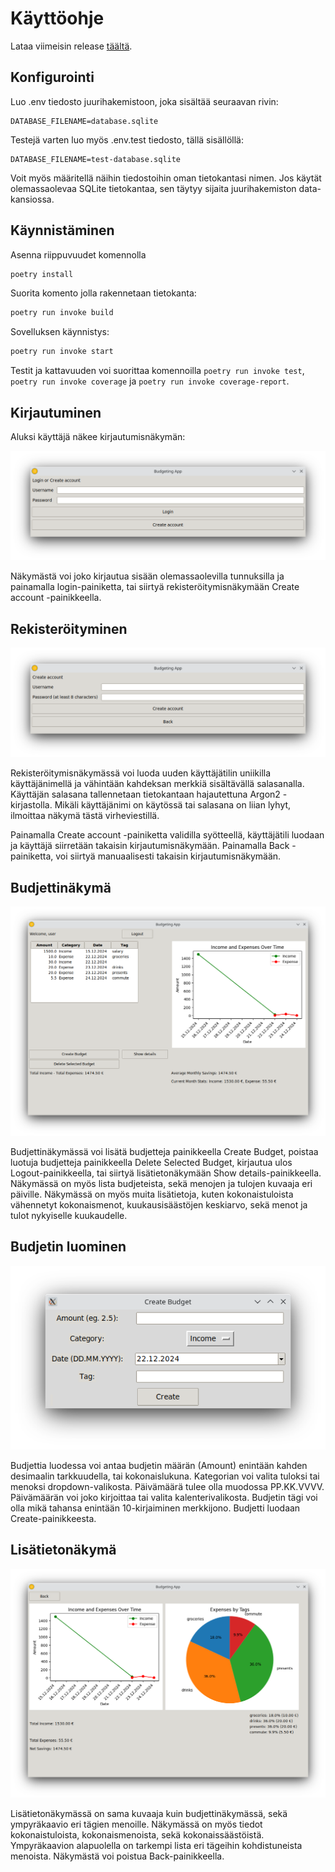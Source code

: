 # Käyttöohje

Lataa viimeisin release [täältä](https://github.com/jensjvh/ot-harjoitustyo/releases).

## Konfigurointi

Luo .env tiedosto juurihakemistoon, joka sisältää seuraavan rivin:

```
DATABASE_FILENAME=database.sqlite
```

Testejä varten luo myös .env.test tiedosto, tällä sisällöllä:

```
DATABASE_FILENAME=test-database.sqlite
```

Voit myös määritellä näihin tiedostoihin oman tietokantasi nimen. Jos käytät olemassaolevaa SQLite tietokantaa, sen täytyy sijaita juurihakemiston data-kansiossa.

## Käynnistäminen

Asenna riippuvuudet komennolla

```bash
poetry install
```

Suorita komento jolla rakennetaan tietokanta:

```bash
poetry run invoke build
```

Sovelluksen käynnistys:

```bash
poetry run invoke start
```

Testit ja kattavuuden voi suorittaa komennoilla `poetry run invoke test`, `poetry run invoke coverage` ja `poetry run invoke coverage-report`.

## Kirjautuminen

Aluksi käyttäjä näkee kirjautumisnäkymän:

![kirjautumisnäkymä](./images/login.png)

Näkymästä voi joko kirjautua sisään olemassaolevilla tunnuksilla ja painamalla login-painiketta, tai siirtyä rekisteröitymisnäkymään Create account -painikkeella.

## Rekisteröityminen

![rekisteröitymisnäkymä](./images/register.png)

Rekisteröitymisnäkymässä voi luoda uuden käyttäjätilin uniikilla käyttäjänimellä ja vähintään kahdeksan merkkiä sisältävällä salasanalla. Käyttäjän salasana tallennetaan tietokantaan hajautettuna Argon2 -kirjastolla. Mikäli käyttäjänimi on käytössä tai salasana on liian lyhyt, ilmoittaa näkymä tästä virheviestillä.

Painamalla Create account -painiketta validilla syötteellä, käyttäjätili luodaan ja käyttäjä siirretään takaisin kirjautumisnäkymään. Painamalla Back -painiketta, voi siirtyä manuaalisesti takaisin kirjautumisnäkymään.

## Budjettinäkymä

![budjettinäkymä](./images/budjetti.png)

Budjettinäkymässä voi lisätä budjetteja painikkeella Create Budget, poistaa luotuja budjetteja painikkeella Delete Selected Budget, kirjautua ulos Logout-painikkeella, tai siirtyä lisätietonäkymään Show details-painikkeella. Näkymässä on myös lista budjeteista, sekä menojen ja tulojen kuvaaja eri päiville. Näkymässä on myös muita lisätietoja, kuten kokonaistuloista vähennetyt kokonaismenot, kuukausisäästöjen keskiarvo, sekä menot ja tulot nykyiselle kuukaudelle.

## Budjetin luominen

![budjetin luominen](./images/uusi_budjetti.png)

Budjettia luodessa voi antaa budjetin määrän (Amount) enintään kahden desimaalin tarkkuudella, tai kokonaislukuna. Kategorian voi valita tuloksi tai menoksi dropdown-valikosta. Päivämäärä tulee olla muodossa PP.KK.VVVV. Päivämäärän voi joko kirjoittaa tai valita kalenterivalikosta. Budjetin tägi voi olla mikä tahansa enintään 10-kirjaiminen merkkijono. Budjetti luodaan Create-painikkeesta.

## Lisätietonäkymä

![lisätietonäkymä](./images/budjetti_details.png)

Lisätietonäkymässä on sama kuvaaja kuin budjettinäkymässä, sekä ympyräkaavio eri tägien menoille. Näkymässä on myös tiedot kokonaistuloista, kokonaismenoista, sekä kokonaissäästöistä. Ympyräkaavion alapuolella on tarkempi lista eri tägeihin kohdistuneista menoista. Näkymästä voi poistua Back-painikkeella.
